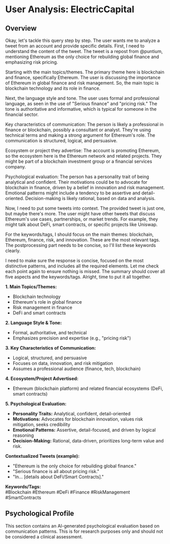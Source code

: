 # User Analysis: ElectricCapital

## Overview

<think>
Okay, let's tackle this query step by step. The user wants me to analyze a tweet from an account and provide specific details. First, I need to understand the content of the tweet. The tweet is a repost from @puntium, mentioning Ethereum as the only choice for rebuilding global finance and emphasizing risk pricing. 

Starting with the main topics/themes. The primary theme here is blockchain and finance, specifically Ethereum. The user is discussing the importance of Ethereum in global finance and risk management. So, the main topic is blockchain technology and its role in finance.

Next, the language style and tone. The user uses formal and professional language, as seen in the use of "Serious finance" and "pricing risk." The tone is authoritative and informative, which is typical for someone in the financial sector.

Key characteristics of communication: The person is likely a professional in finance or blockchain, possibly a consultant or analyst. They're using technical terms and making a strong argument for Ethereum's role. The communication is structured, logical, and persuasive.

Ecosystem or project they advertise: The account is promoting Ethereum, so the ecosystem here is the Ethereum network and related projects. They might be part of a blockchain investment group or a financial services company.

Psychological evaluation: The person has a personality trait of being analytical and confident. Their motivations could be to advocate for blockchain in finance, driven by a belief in innovation and risk management. Emotional patterns might include a tendency to be assertive and detail-oriented. Decision-making is likely rational, based on data and analysis.

Now, I need to put some tweets into context. The provided tweet is just one, but maybe there's more. The user might have other tweets that discuss Ethereum's use cases, partnerships, or market trends. For example, they might talk about DeFi, smart contracts, or specific projects like Uniswap.

For the keywords/tags, I should focus on the main themes: blockchain, Ethereum, finance, risk, and innovation. These are the most relevant tags. The postprocessing part needs to be concise, so I'll list these keywords clearly.

I need to make sure the response is concise, focused on the most distinctive patterns, and includes all the required elements. Let me check each point again to ensure nothing is missed. The summary should cover all five aspects and the keywords/tags. Alright, time to put it all together.
</think>

**1. Main Topics/Themes:**  
- Blockchain technology  
- Ethereum's role in global finance  
- Risk management in finance  
- DeFi and smart contracts  

**2. Language Style & Tone:**  
- Formal, authoritative, and technical  
- Emphasizes precision and expertise (e.g., "pricing risk")  

**3. Key Characteristics of Communication:**  
- Logical, structured, and persuasive  
- Focuses on data, innovation, and risk mitigation  
- Assumes a professional audience (finance, tech, blockchain)  

**4. Ecosystem/Project Advertised:**  
- Ethereum (blockchain platform) and related financial ecosystems (DeFi, smart contracts)  

**5. Psychological Evaluation:**  
- **Personality Traits:** Analytical, confident, detail-oriented  
- **Motivations:** Advocates for blockchain innovation, values risk mitigation, seeks credibility  
- **Emotional Patterns:** Assertive, detail-focused, and driven by logical reasoning  
- **Decision-Making:** Rational, data-driven, prioritizes long-term value and risk.  

**Contextualized Tweets (example):**  
- "Ethereum is the only choice for rebuilding global finance."  
- "Serious finance is all about pricing risk."  
- "In... [details about DeFi/Smart Contracts]."  

**Keywords/Tags:**  
#Blockchain #Ethereum #DeFi #Finance #RiskManagement #SmartContracts

## Psychological Profile

This section contains an AI-generated psychological evaluation based on communication patterns. This is for research purposes only and should not be considered a clinical assessment.